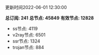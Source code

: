 更新时间2022-06-01 12:30:00

**总订阅: 241**
**总节点: 45849**
**有效节点: 12828**
- ss节点: 4119
- v2ray节点: 6501
- ssr节点: 1324
- trojan节点: 884
